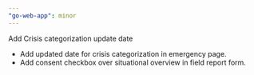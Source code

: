 ```yaml
---
"go-web-app": minor
---
```


Add Crisis categorization update date

- Add updated date for crisis categorization in emergency page.
- Add consent checkbox over situational overview in field report form.
